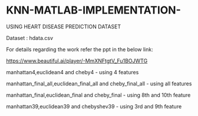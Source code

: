 # KNN-MATLAB-IMPLEMENTATION-
USING HEART DISEASE PREDICTION DATASET

Dataset : hdata.csv

For details regarding the work refer the ppt in the below link: 

https://www.beautiful.ai/player/-MmXNFtgtV_Fu1BOJWTG

manhattan4,euclidean4 and cheby4 - using 4 features

manhattan_final_all,euclidean_final_all and cheby_final_all - using all features

manhattan_final,euclidean_final and cheby_final - using 8th and 10th feature

manhattan39,euclidean39 and chebyshev39 - using 3rd and 9th feature
